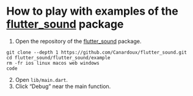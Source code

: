 # How to play with examples of the [flutter_sound](https://pub.dev/packages/flutter_sound) package
1. Open the repository of the [flutter_sound](https://pub.dev/packages/flutter_sound) package.
```shell
git clone --depth 1 https://github.com/Canardoux/flutter_sound.git
cd flutter_sound/flutter_sound/example
rm -fr ios linux macos web windows
code
```
2. Open `lib/main.dart`.
3. Click “Debug” near the main function.
